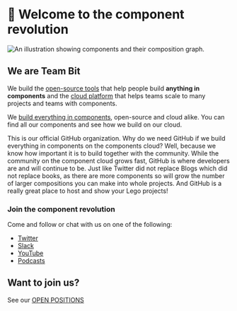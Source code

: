 # 👋 Welcome to the component revolution

![An illustration showing components and their composition graph.](https://storage.googleapis.com/bit-docs/build%20in%20components.png)

## We are **Team Bit**

We build the [open-source tools](https://github.com/teambit/bit) that help people build **anything in components** and the [cloud platform](https://bit.dev/) that helps teams scale to many projects and teams with components.  

We [build everything in components](https://bit.dev/teambit), open-source and cloud alike. You can find all our components and see how we build on our cloud.  

This is our official GitHub organization. Why do we need GitHub if we build everything in components on the components cloud? Well, because we know how important it is to build together with the community. While the community on the component cloud grows fast, GitHub is where developers are and will continue to be. Just like Twitter did not replace Blogs which did not replace books, as there are more components so will grow the number of larger compositions you can make into whole projects. And GitHub is a really great place to host and show your Lego projects!

### Join the component revolution

Come and follow or chat with us on one of the following:

- [Twitter](https://twitter.com/bitdev_)
- [Slack](https://join.slack.com/t/bit-dev-community/shared_invite/zt-o2tim18y-UzwOCFdTafmFKEqm2tXE4w)
- [YouTube](https://www.youtube.com/channel/UCuNkM3qIO79Q3-VrkcDiXfw)
- [Podcasts](https://harmony-docs.bit.dev/resources/podcasts)

## Want to join us?

See our [OPEN POSITIONS](https://bit.breezy.hr/)

